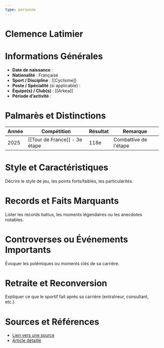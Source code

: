 ```yaml
---
type: personne
---
```


# Clemence Latimier

# Informations Générales
- **Date de naissance** :  
- **Nationalité** :  Française
- **Sport / Discipline** :  [[Cyclisme]]
- **Poste / Spécialité** (si applicable) :  
- **Équipe(s) / Club(s)** :  [[Arkea]]
- **Période d’activité** :  

# Palmarès et Distinctions
| Année | Compétition                   | Résultat | Remarque              |
| ----- | ----------------------------- | -------- | --------------------- |
| 2025  | [[Tour de France]] - 3e étape | 118e     | Combattive de l'étape |

# Style et Caractéristiques
Décrire le style de jeu, les points forts/faibles, les particularités.

# Records et Faits Marquants
Lister les records battus, les moments légendaires ou les anecdotes notables.

# Controverses ou Événements Importants
Évoquer les polémiques ou moments clés de sa carrière.

# Retraite et Reconversion
Expliquer ce que le sportif fait après sa carrière (entraîneur, consultant, etc.).

# Sources et Références
- [Lien vers une source](#)
- [Article détaillé](#)
